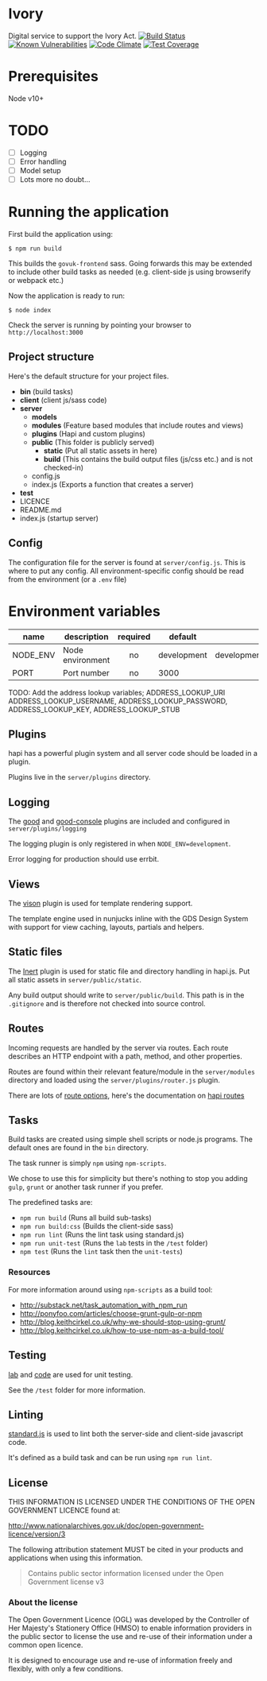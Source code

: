 # Ivory
Digital service to support the Ivory Act. 
[![Build Status](https://travis-ci.com/DEFRA/ivory.svg?branch=master)](https://travis-ci.com/DEFRA/ivory)
[![Known Vulnerabilities](https://snyk.io/test/github/defra/ivory/badge.svg)](https://snyk.io/test/github/defra/ivory)
[![Code Climate](https://codeclimate.com/github/DEFRA/ivory/badges/gpa.svg)](https://codeclimate.com/github/DEFRA/ivory)
[![Test Coverage](https://codeclimate.com/github/DEFRA/ivory/badges/coverage.svg)](https://codeclimate.com/github/DEFRA/ivory/coverage)

# Prerequisites

Node v10+

# TODO 
- [ ] Logging
- [ ] Error handling
- [ ] Model setup
- [ ] Lots more no doubt...

# Running the application

First build the application using:

`$ npm run build`

This builds the `govuk-frontend` sass.  Going forwards this may be extended to include other build tasks as needed (e.g. client-side js using browserify or webpack etc.)

Now the application is ready to run:

`$ node index`

Check the server is running by pointing your browser to `http://localhost:3000`

## Project structure

Here's the default structure for your project files.

* **bin** (build tasks)
* **client** (client js/sass code)
* **server**
  * **models**
  * **modules** (Feature based modules that include routes and views)
  * **plugins** (Hapi and custom plugins)
  * **public**  (This folder is publicly served)
    * **static** (Put all static assets in here)
    * **build** (This contains the build output files (js/css etc.) and is not checked-in)
  * config.js
  * index.js (Exports a function that creates a server)
* **test**
* LICENCE
* README.md
* index.js (startup server)

## Config

The configuration file for the server is found at `server/config.js`.
This is where to put any config.  All environment-specific config should be read from the environment (or a `.env` file)

# Environment variables

| name                      | description      | required | default      |            valid            | notes |
|---------------------------|------------------|:--------:|---------     |:---------------------------:|-------|
| NODE_ENV                  | Node environment |    no    | development  | development,test,production |       |
| PORT                      | Port number      |    no    | 3000         |                             |       |

TODO: Add the address lookup variables; ADDRESS_LOOKUP_URI 
ADDRESS_LOOKUP_USERNAME, 
ADDRESS_LOOKUP_PASSWORD, 
ADDRESS_LOOKUP_KEY, 
ADDRESS_LOOKUP_STUB

## Plugins

hapi has a powerful plugin system and all server code should be loaded in a plugin.

Plugins live in the `server/plugins` directory.

## Logging

The [good](https://github.com/hapijs/good) and [good-console](https://github.com/hapijs/good-console) plugins are included and configured in `server/plugins/logging`

The logging plugin is only registered in when `NODE_ENV=development`.

Error logging for production should use errbit.

## Views

The [vison](https://github.com/hapijs/vision) plugin is used for template rendering support.

The template engine used in nunjucks inline with the GDS Design System with support for view caching, layouts, partials and helpers.

## Static files

The [Inert](https://github.com/hapijs/inert) plugin is used for static file and directory handling in hapi.js.
Put all static assets in `server/public/static`.

Any build output should write to `server/public/build`. This path is in the `.gitignore` and is therefore not checked into source control.

## Routes

Incoming requests are handled by the server via routes. 
Each route describes an HTTP endpoint with a path, method, and other properties.

Routes are found within their relevant feature/module in the `server/modules` directory and loaded using the `server/plugins/router.js` plugin.

There are lots of [route options](http://hapijs.com/api#route-options), here's the documentation on [hapi routes](http://hapijs.com/tutorials/routing)

## Tasks

Build tasks are created using simple shell scripts or node.js programs.
The default ones are found in the `bin` directory.

The task runner is simply `npm` using `npm-scripts`.

We chose to use this for simplicity but there's nothing to stop you adding `gulp`, `grunt` or another task runner if you prefer. 

The predefined tasks are:

- `npm run build` (Runs all build sub-tasks)
- `npm run build:css` (Builds the client-side sass)
- `npm run lint` (Runs the lint task using standard.js)
- `npm run unit-test` (Runs the `lab` tests in the `/test` folder)
- `npm test` (Runs the `lint` task then the `unit-tests`)

### Resources

For more information around using `npm-scripts` as a build tool:

- http://substack.net/task_automation_with_npm_run
- http://ponyfoo.com/articles/choose-grunt-gulp-or-npm
- http://blog.keithcirkel.co.uk/why-we-should-stop-using-grunt/
- http://blog.keithcirkel.co.uk/how-to-use-npm-as-a-build-tool/

## Testing

[lab](https://github.com/hapijs/lab) and [code](https://github.com/hapijs/code) are used for unit testing.

See the `/test` folder for more information.

## Linting

[standard.js](http://standardjs.com/) is used to lint both the server-side and client-side javascript code.

It's defined as a build task and can be run using `npm run lint`.

## License

THIS INFORMATION IS LICENSED UNDER THE CONDITIONS OF THE OPEN GOVERNMENT LICENCE found at:

<http://www.nationalarchives.gov.uk/doc/open-government-licence/version/3>

The following attribution statement MUST be cited in your products and applications when using this information.

>Contains public sector information licensed under the Open Government license v3

### About the license

The Open Government Licence (OGL) was developed by the Controller of Her Majesty's Stationery Office (HMSO) to enable information providers in the public sector to license the use and re-use of their information under a common open licence.

It is designed to encourage use and re-use of information freely and flexibly, with only a few conditions.

